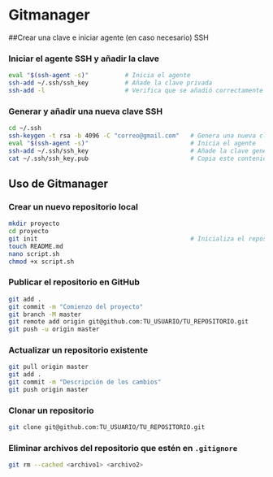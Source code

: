 # Gitmanager

##Crear una clave e iniciar agente (en caso necesario) SSH

### Iniciar el agente SSH y añadir la clave

```bash
eval "$(ssh-agent -s)"          # Inicia el agente
ssh-add ~/.ssh/ssh_key          # Añade la clave privada
ssh-add -l                      # Verifica que se añadió correctamente
```

### Generar y añadir una nueva clave SSH

```bash
cd ~/.ssh
ssh-keygen -t rsa -b 4096 -C "correo@gmail.com"   # Genera una nueva clave SSH
eval "$(ssh-agent -s)"                            # Inicia el agente
ssh-add ~/.ssh/ssh_key                            # Añade la clave generada
cat ~/.ssh/ssh_key.pub                            # Copia este contenido y añádelo en GitHub
```

## Uso de Gitmanager

### Crear un nuevo repositorio local

```bash
mkdir proyecto
cd proyecto
git init                                          # Inicializa el repositorio
touch README.md
nano script.sh
chmod +x script.sh
```

### Publicar el repositorio en GitHub

```bash
git add .
git commit -m "Comienzo del proyecto"
git branch -M master
git remote add origin git@github.com:TU_USUARIO/TU_REPOSITORIO.git
git push -u origin master
```

### Actualizar un repositorio existente

```bash
git pull origin master
git add .
git commit -m "Descripción de los cambios"
git push origin master
```

### Clonar un repositorio

```bash
git clone git@github.com:TU_USUARIO/TU_REPOSITORIO.git
```

### Eliminar archivos del repositorio que estén en `.gitignore`

```bash
git rm --cached <archivo1> <archivo2>
```
